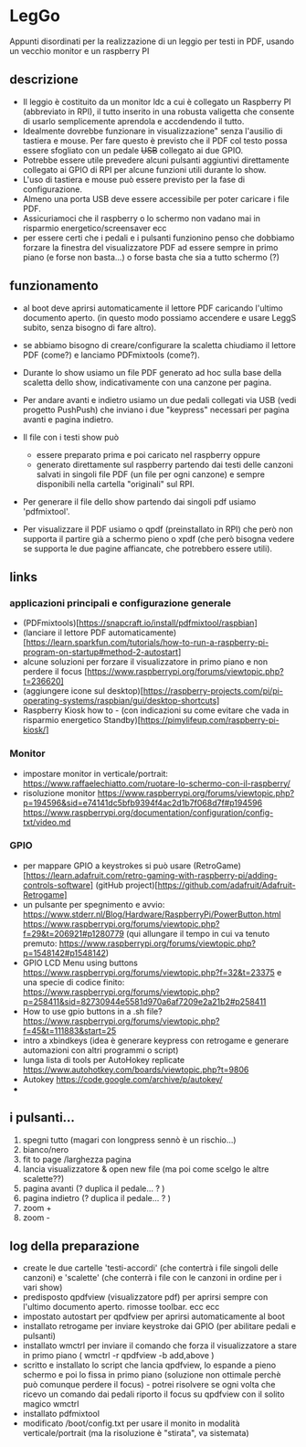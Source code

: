 # LegGo
Appunti disordinati per la realizzazione di un leggio per testi in PDF, usando un vecchio monitor e un raspberry PI

## descrizione ##
- Il leggio è costituito da un monitor ldc a cui è collegato un Raspberry PI (abbreviato in RPI), il tutto inserito in una robusta valigetta che consente di usarlo semplicemente aprendola e accdendendo il tutto. 
- Idealmente dovrebbe funzionare in visualizzazione" senza l'ausilio di tastiera e mouse. Per fare questo è previsto che il PDF col testo possa essere sfogliato con un pedale ~~USB~~ collegato ai due GPIO.
- Potrebbe essere utile prevedere alcuni pulsanti aggiuntivi direttamente collegato ai GPIO di RPI per alcune funzioni utili durante lo show.
- L'uso di tastiera e mouse può essere previsto per la fase di configurazione.
- Almeno una porta USB deve essere accessibile per poter caricare i file PDF.
- Assicuriamoci che il raspberry o lo schermo non vadano mai in risparmio energetico/screensaver ecc
- per essere certi che i pedali e i pulsanti funzionino penso che dobbiamo forzare la finestra del visualizzatore PDF ad essere sempre in primo piano (e forse non basta...) o forse basta che sia a tutto schermo (?)

## funzionamento ##
- al boot deve aprirsi automaticamente il lettore PDF caricando l'ultimo documento aperto. (in questo modo possiamo accendere e usare LeggS subito, senza bisogno di fare altro).
- se abbiamo bisogno di creare/configurare la scaletta chiudiamo il lettore PDF (come?) e lanciamo PDFmixtools (come?).

- Durante lo show usiamo un file PDF generato ad hoc sulla base della scaletta dello show, indicativamente con una canzone per pagina.
- Per andare avanti e indietro usiamo un due pedali collegati via USB (vedi progetto PushPush) che inviano i due "keypress" necessari per pagina avanti e pagina indietro.
- Il file con i testi show può 
  - essere preparato prima e poi caricato nel raspberry oppure
  - generato direttamente sul raspberry partendo dai  testi delle canzoni salvati in singoli file PDF (un file per ogni canzone) e sempre disponibili nella cartella "originali" sul RPI.
- Per generare il file dello show partendo dai singoli pdf usiamo 'pdfmixtool'.
- Per visualizzare il PDF usiamo o qpdf (preinstallato in RPI) che però non supporta il partire già a schermo pieno o xpdf (che però bisogna vedere se supporta le due pagine affiancate, che potrebbero essere utili).


## links ##
### applicazioni principali e configurazione generale ###
- (PDFmixtools)[https://snapcraft.io/install/pdfmixtool/raspbian]
- (lanciare il lettore PDF automaticamente)[https://learn.sparkfun.com/tutorials/how-to-run-a-raspberry-pi-program-on-startup#method-2-autostart]
- alcune soluzioni per forzare il visualizzatore in primo piano e non perdere il focus [https://www.raspberrypi.org/forums/viewtopic.php?t=236620]
- (aggiungere icone sul desktop)[https://raspberry-projects.com/pi/pi-operating-systems/raspbian/gui/desktop-shortcuts]
- Raspberry Kiosk how to - (con indicazioni su come evitare che vada in risparmio energetico Standby)[https://pimylifeup.com/raspberry-pi-kiosk/]

### Monitor ###
- impostare monitor in verticale/portrait: https://www.raffaelechiatto.com/ruotare-lo-schermo-con-il-raspberry/
- risoluzione monitor https://www.raspberrypi.org/forums/viewtopic.php?p=194596&sid=e74141dc5bfb9394f4ac2d1b7f068d7f#p194596 https://www.raspberrypi.org/documentation/configuration/config-txt/video.md

### GPIO ###
- per mappare GPIO a keystrokes si può usare (RetroGame)[https://learn.adafruit.com/retro-gaming-with-raspberry-pi/adding-controls-software] (gitHub project)[https://github.com/adafruit/Adafruit-Retrogame]
- un pulsante per spegnimento e avvio: https://www.stderr.nl/Blog/Hardware/RaspberryPi/PowerButton.html https://www.raspberrypi.org/forums/viewtopic.php?f=29&t=206921#p1280779 (qui allungare il tempo in cui va tenuto premuto: https://www.raspberrypi.org/forums/viewtopic.php?p=1548142#p1548142) 
- GPIO LCD Menu using buttons https://www.raspberrypi.org/forums/viewtopic.php?f=32&t=23375 e una specie di codice finito: https://www.raspberrypi.org/forums/viewtopic.php?p=258411&sid=82730944e5581d970a6af7209e2a21b2#p258411
- How to use gpio buttons in a .sh file? https://www.raspberrypi.org/forums/viewtopic.php?f=45&t=111883&start=25
- intro a xbindkeys (idea è generare keypress con retrogame e generare automazioni con altri programmi o script)
- lunga lista di tools per AutoHokey replicate https://www.autohotkey.com/boards/viewtopic.php?t=9806
- Autokey https://code.google.com/archive/p/autokey/ 
- 

## i pulsanti... ##

1. spegni tutto (magari con longpress sennò è un rischio...)
1. bianco/nero
1. fit to page /larghezza pagina
1. lancia visualizzatore & open new file (ma poi come scelgo le altre scalette??)
1. pagina avanti (? duplica il pedale... ? ) 
1. pagina indietro (? duplica il pedale... ? ) 
1. zoom +
1. zoom -

## log della preparazione ##
- create le due cartelle 'testi-accordi' (che contertrà i file singoli delle canzoni) e 'scalette' (che conterrà i file con le canzoni in ordine per i vari show)
- predisposto qpdfview (visualizzatore pdf) per aprirsi sempre con l'ultimo documento aperto. rimosse toolbar. ecc ecc 
- impostato autostart per qpdfview per aprirsi automaticamente al boot
- installato retrogame per inviare keystroke dai GPIO (per abilitare pedali e pulsanti)
- installato wmctrl per inviare il comando che forza il visualizzatore a stare in primo piano ( wmctrl -r qpdfview -b add,above )
- scritto e installato lo script che lancia qpdfview, lo espande a pieno schermo e poi lo fissa in primo piano (soluzione non ottimale perchè può comunque perdere il focus) - potrei risolvere se ogni volta che ricevo un comando dai pedali riporto il focus su qpdfview con il solito magico wmctrl
- installato pdfmixtool
- modificato /boot/config.txt per usare il monito in modalità verticale/portrait (ma la risoluzione è "stirata", va sistemata)

